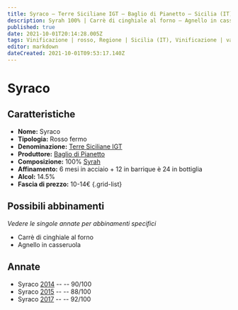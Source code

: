 ```yaml
---
title: Syraco – Terre Siciliane IGT – Baglio di Pianetto – Sicilia (IT) – 10-14€ – 3★-5★
description: Syrah 100% | Carrè di cinghiale al forno – Agnello in casseruola
published: true
date: 2021-10-01T20:14:28.005Z
tags: Vinificazione | rosso, Regione | Sicilia (IT), Vinificazione | varietale, Vinificazione | fermo, Valutazioni | 5 stelle, Vitigni | Syrah, Prezzi | 10-14€, carrè di cinghiale al forno, Alimento | agnello, Cottura | in casseruola
editor: markdown
dateCreated: 2021-10-01T09:53:17.140Z
---
```


# Syraco

## Caratteristiche
- **Nome:** Syraco
- **Tipologia:** Rosso fermo
- **Denominazione:** [Terre Siciliane IGT](/denominazioni/Italia/Sicilia/IGT/Terre-Siciliane)
- **Produttore:** [Baglio di Pianetto](/produttori/Italia/Sicilia/Baglio-di-Pianetto) 
- **Composizione:** 100% [Syrah](/vitigni/Francia/bacca-nera/syrah)
- **Affinamento:** 6 mesi in acciaio + 12 in barrique è 24 in bottiglia
- **Alcol:** 14.5%
- **Fascia di prezzo:** 10-14€
{.grid-list}



## Possibili abbinamenti
*Vedere le singole annate per abbinamenti specifici*

- Carrè di cinghiale al forno
- Agnello in casseruola

## Annate

- Syraco [2014](vini/Italia/Sicilia/Baglio-di-Pianetto/Syraco/2014) -- <span class="star-4"></span> -- 90/100
- Syraco [2015](vini/Italia/Sicilia/Baglio-di-Pianetto/Syraco/2015) -- <span class="star-3"></span> -- 88/100
- Syraco [2017](vini/Italia/Sicilia/Baglio-di-Pianetto/Syraco/2017) -- <span class="star-5"></span> -- 92/100

